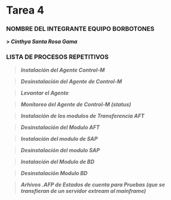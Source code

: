 # Tarea 4 #

### NOMBRE DEL INTEGRANTE EQUIPO BORBOTONES ###
***> Cinthya Santa Rosa Gama***

### LISTA DE PROCESOS REPETITIVOS ###

> **_Instalación del Agente Control-M_**

> **_Desinstalación del Agente de Control-M_**

> **_Levantar el Agente_**

> **_Monitoreo del Agente de Control-M (status)_**

> **_Instalación de los modulos de Transferencia AFT_**

> **_Desinstalación del Modulo AFT_**

> **_Instalación del modulo de SAP_**

> **_Desinstalación del modulo SAP_**

> **_Instalación del Modulo de BD_**

> **_Desinstalación Modulo BD_**

> **_Arhivos .AFP de Estados de cuenta para Pruebas (que se transfieran de un servidor extream al mainframe)_**

> 

>

> 

 







